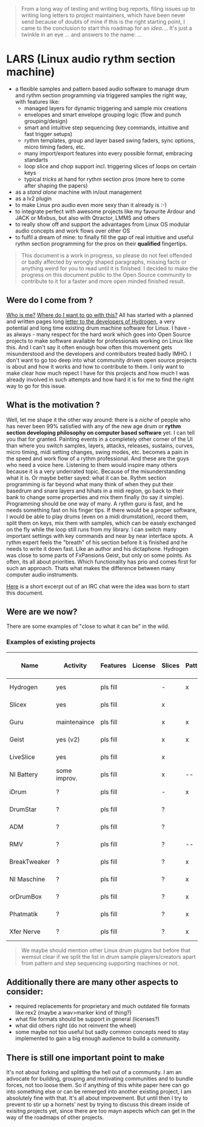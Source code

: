 > From a long way of testing and writing bug reports, filing issues up to writing long letters to project maintainers, which have been never send because of doubts of mine if this is the right starting point, I came to the conclusion to start this roadmap for an *idea*.... It's just a twinkle in an eye ... and answers to the name: ...

# LARS (Linux audio rythm section machine)

 + a flexible samples and pattern based audio software to manage drum and rythm section programming via triggered samples the right way, with features like:
   + managed layers for dynamic triggering and sample mix creations
   + envelopes and smart envelope grouping logic (flow and punch grouping/design)
   + smart and intuitive step sequencing (key commands, intuitive and fast trigger setups)
   + rythm templates, group and layer based swing faders, sync options, micro timing faders, etc.
   + many import/export features into every possible format, embracing standarts
   + loop slice and chop support incl. triggering slices of loops on certain keys
   + typical *tricks* at hand for rythm section pros (more here to come after shaping the papers)
 + as a *stand alone* machine with in/out management
 + as a lv2 plugin
 + to make Linux pro audio even more sexy than it already is :-)
 + to integrate perfect with awesome projects like my favourite Ardour and JACK or Mixbus, but also with Qtractor, LMMS and others
 + to really show off and support the advantages from Linux OS modular audio concepts and work flows over other OS
 + to fulfil a dream of mine: to finally fill the gap of real intuitive and useful rythm section programming for the pros on their __qualified__ fingertips.

> This document is a work in progress, so please do not feel offended or badly affected by wrongly shaped paragraphs, missing facts or anything weird for you to read until it is finished. I decided to make the progress on this document public to the Open Source community to contribute to it for a faster and more open minded finished result.

## Were do I come from ?

[Who is me?](AUTHOR.md) [Where do I want to go with this?](#end) All has started with a planned and written pages long [letter to the developers of Hydrogen](LETTER_TO_HYDROGEN.md), a very potential and long time existing drum machine software for Linux. I have - as always - many respect for the hard work which goes into Open Source projects to make software available for professionals working on Linux like this. And I can't say it often enough how often this movement gets misunderstood and the developers and contributors treated badly IMHO. I don't want to go too deep into what community driven open source projects is about and how it works and how to contribute to them. I only want to make clear how much repect I have for this projects and how much I was already involved in such attempts and how hard it is for me to find the right way to go for this issue.

## What is the motivation ?

Well, let me shape it the other way around: there is a *niche* of people who has never been 99% satisfied with any of the new age drum or __rythm section developing philosophy on computer based software__ yet. I can tell you that for granted. Painting events in a completely other corner of the UI than where you switch samples, layers, attacks, releases, sustains, curves, micro timing, midi setting changes, swing modes, etc. becomes a pain in the speed and work flow of a rythm professional. And these are the guys who need a voice here. Listening to them would inspire many others because it is a very underrated topic. Because of the misunderstanding what it is. Or maybe better sayed: what it can be. Rythm section programming is far beyond what many think of when they put their basedrum and snare layers and hihats in a midi region, go back to their bank to change some properties and mix them finally (to say it simple). Programming should be one way of many. A rythm guru is fast, and he needs something fast on his finger tips. If there would be a proper software, I would be able to play drums (even on a midi drumstation), record them, split them on keys, mix them with samples, which can be easely exchanged on the fly while the loop still runs from my library. I can switch many important settings with key commands and near by near interface spots. A rythm expert feels the "breath" of his section before it is finished and he needs to write it down fast. Like an author and his dictaphone. Hydrogen was close to some parts of FxPansions Geist, but only on some points. As often, its all about priorities. Which functionality has prio and comes first for such an approach. Thats what makes the difference between many computer audio instruments.

[Here](CHATLOG.md) is a short excerpt out of an IRC chat were the idea was born to start this document.

## Were are we now?

There are some examples of "close to what it can be" in the wild.

### Examples of existing projects

| Name          | Activity     | Features   | License | Slices  | Pattern | Link       | User experience report |
|---------------|--------------|------------|---------|---------|---------|------------|------------------------|
| Hydrogen      | yes          | pls fill   |         | -       | x       | Link       | Internal doc link      |
| Slicex        | yes          | pls fill   |         | x       |         | Link       | Internal doc link      |
| Guru          | maintenaince | pls fill   |         | x       | x       | Link       | Internal doc link      |
| Geist         | yes (v2)     | pls fill   |         | x       | x       | Link       | Internal doc link      |
| LiveSlice     | yes          | pls fill   |         | x       |         | Link       | Internal doc link      |
| NI Battery    | some improv. | pls fill   |         | x       | --      | Link       | Internal doc link      |
| iDrum         | ?            | pls fill   |         | -       | x       | Link       | Internal doc link      |
| DrumStar      | ?            | pls fill   |         | ?       |         | Link       | Internal doc link      |
| ADM           | ?            | pls fill   |         | ?       |         | Link       | Internal doc link      |
| RMV           | ?            | pls fill   |         | ?       | --      | Link       | Internal doc link      |
| BreakTweaker  | ?            | pls fill   |         | ?       | x       | Link       | Internal doc link      |
| NI Maschine   | ?            | pls fill   |         | ?       | x       | Link       | Internal doc link      |
| orDrumBox     | ?            | pls fill   |         | ?       | x       | Link       | Internal doc link      |
| Phatmatik     | ?            | pls fill   |         | ?       | x       | Link       | Internal doc link      |
| Xfer Nerve    | ?            | pls fill   |         | ?       | x       | Link       | Internal doc link      |

> We maybe should mention other Linux drum plugins but before that wemsut clear if we split the list in drum sample players/creators apart from pattern and step sequencing supporting machines or not.

## Additionally there are many other aspects to consider:

 + required replacements for proprietary and much outdated file formats like rex2 (maybe a wav>marker kind of thing?)
 + what file formats should be support in general (licenses?)
 + what did others right (do not reinvent the wheel)
 + some maybe not too useful but sadly common concepts need to stay implemented to gain a big enough audience to build a community.
 
## <a name="end"></a>There is still one important point to make 
 
It's not about forking and splitting the hell out of a community. I am an advocate for building, grouping and motivating communities and to bundle forces, not too loose them. So if anything of this white paper here can go into something else or can be remerged into another existing project, I am absolutely fine with that. It's all about improvement. But until then I try to prevent to stir up a hornets' nest by trying to discuss this dream inside of exisitng projects yet, since there are too mayn aspects which can get in the way of the roadmaps of other projects.
 
